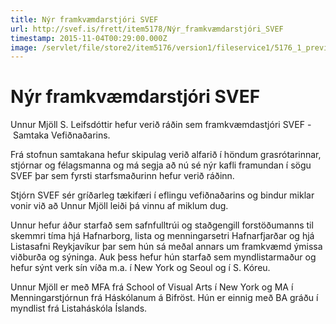 ```yaml
---
title: Nýr framkvæmdarstjóri SVEF
url: http://svef.is/frett/item5178/Nýr_framkvæmdarstjóri_SVEF
timestamp: 2015-11-04T00:29:00.000Z
image: /servlet/file/store2/item5176/version1/fileservice1/5176_1_preview.jpg
---
```


# Nýr framkvæmdarstjóri SVEF

Unnur Mjöll S. Leifsdóttir hefur verið ráðin sem framkvæmdastjóri SVEF - Samtaka Vefiðnaðarins.



Frá stofnun samtakana hefur skipulag verið alfarið í höndum grasrótarinnar, stjórnar og félagsmanna og má segja að nú sé nýr kafli framundan í sögu SVEF þar sem fyrsti starfsmaðurinn hefur verið ráðinn.  

Stjórn SVEF sér gríðarleg tækifæri í eflingu vefiðnaðarins og bindur miklar vonir við að Unnur Mjöll leiði þá vinnu af miklum dug.  



Unnur hefur áður starfað sem safnfulltrúi og staðgengill forstöðumanns til skemmri tíma hjá Hafnarborg, lista og menningarsetri Hafnarfjarðar og hjá Listasafni Reykjavíkur þar sem hún sá meðal annars um framkvæmd ýmissa viðburða og sýninga. Auk þess hefur hún starfað sem myndlistarmaður og hefur sýnt verk sín víða m.a. í New York og Seoul og í S. Kóreu.

Unnur Mjöll er með MFA frá School of Visual Arts í New York og MA í Menningarstjórnun frá Háskólanum á Bifröst. Hún er einnig með BA gráðu í myndlist frá Listaháskóla Íslands.
